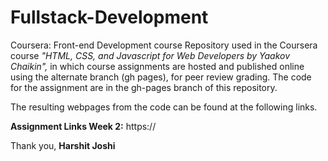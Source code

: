 # Fullstack-Development
Coursera: Front-end Development course Repository used in the Coursera course _"HTML, CSS, and Javascript for Web Developers by Yaakov Chaikin",_ in which course assignments are hosted and published online using the alternate branch (gh pages), for peer review grading.  The code for the assignment are in the gh-pages branch of this repository. 

The resulting webpages from the code can be found at the following links.  

**Assignment Links Week 2:** https://  

Thank you, **Harshit Joshi**

